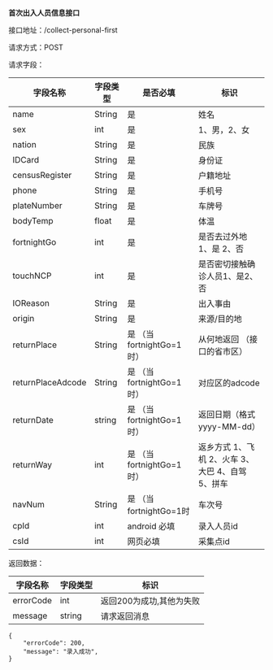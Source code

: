 **首次出入人员信息接口**

接口地址：/collect-personal-first

请求方式：POST

请求字段：

| 字段名称          | 字段类型 | 是否必填                    | 标识                                             |
| ----------------- | -------- | --------------------------- | ------------------------------------------------ |
| name              | String   | 是                          | 姓名                                             |
| sex               | int      | 是                          | 1、男，2、女                                     |
| nation            | String   | 是                          | 民族                                             |
| IDCard            | String   | 是                          | 身份证                                           |
| censusRegister    | String   | 是                          | 户籍地址                                         |
| phone             | String   | 是                          | 手机号                                           |
| plateNumber       | String   | 是                          | 车牌号                                           |
| bodyTemp          | float    | 是                          | 体温                                             |
| fortnightGo       | int      | 是                          | 是否去过外地1、是 2、否                          |
| touchNCP          | int      | 是                          | 是否密切接触确诊人员1、是2、否                   |
| IOReason          | String   | 是                          | 出入事由                                         |
| origin            | String   | 是                          | 来源/目的地                                      |
| returnPlace       | String   | 是 （当fortnightGo=1时）    | 从何地返回 （接口的省市区）                      |
| returnPlaceAdcode | String   | 是 （当fortnightGo=1时）    | 对应区的adcode                                   |
| returnDate        | string   | 是    （当fortnightGo=1时） | 返回日期（格式yyyy-MM-dd）                       |
| returnWay         | int   | 是    （当fortnightGo=1时） | 返乡方式 1、飞机 2、火车 3、大巴 4、自驾 5、拼车 |
| navNum            | String   | 是 （当fortnightGo=1时      | 车次号                                           |
| cpId              | int      | android 必填                | 录入人员id                                       |
| csId              | int      | 网页必填                    | 采集点id                                         |


返回数据：

| 字段名称  | 字段类型 | 标识                     |
| --------- | -------- | ------------------------ |
| errorCode | int      | 返回200为成功,其他为失败 |
| message   | string   | 请求返回消息             |
````
{
    "errorCode": 200,
    "message": "录入成功",
}
````